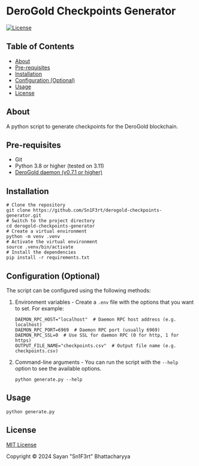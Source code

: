 # DeroGold Checkpoints Generator

[![License](https://img.shields.io/github/license/Sn1F3rt/derogold-checkpoints)](LICENSE) 

## Table of Contents

- [About](#about)
- [Pre-requisites](#pre-requisites)
- [Installation](#installation)
- [Configuration (Optional)](#configuration-optional)
- [Usage](#usage)
- [License](#license)

## About

A python script to generate checkpoints for the DeroGold blockchain.

## Pre-requisites

- Git
- Python 3.8 or higher (tested on 3.11)
- [DeroGold daemon (v0.7.1 or higher)](https://github.com/derogold/derogold/releases/latest)

## Installation

```shell
# Clone the repository
git clone https://github.com/Sn1F3rt/derogold-checkpoints-generator.git
# Switch to the project directory
cd derogold-checkpoints-generator
# Create a virtual environment
python -m venv .venv
# Activate the virtual environment
source .venv/bin/activate
# Install the dependencies
pip install -r requirements.txt
```


## Configuration (Optional)

The script can be configured using the following methods:

1. Environment variables - Create a `.env` file with the options that you want to set. For example:

    ```shell
    DAEMON_RPC_HOST="localhost"  # Daemon RPC host address (e.g. localhost)
    DAEMON_RPC_PORT=6969  # Daemon RPC port (usually 6969)
    DAEMON_RPC_SSL=0  # Use SSL for daemon RPC (0 for http, 1 for https)
    OUTPUT_FILE_NAME="checkpoints.csv"  # Output file name (e.g. checkpoints.csv)
    ```

2. Command-line arguments - You can run the script with the `--help` option to see the available options.

    ```shell
    python generate.py --help
    ```

## Usage

```shell
python generate.py
```

## License

[MIT License](LICENSE)

Copyright &copy; 2024 Sayan "Sn1F3rt" Bhattacharyya
